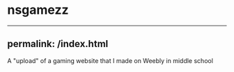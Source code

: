 # nsgamezz
---
permalink: /index.html
---


A "upload" of a gaming website that I made on Weebly in middle school
